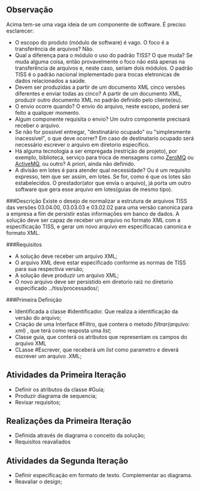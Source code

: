 ## Observação

Acima tem-se uma vaga ideia de um componente de software. É preciso esclarecer:

- O escopo do produto (módulo de software) é vago. O foco é a transferência de arquivos?
    Não.
- Qual a diferença para o módulo o uso do padrão TISS? O que muda? Se muda alguma coisa, então provavelmente o foco não está apenas na transferência de arquivos e, neste caso, seriam dois módulos. 
    O padrão TISS é o padrão nacional implementado para trocas eletronicas de dados relacionados a saúde.
- Devem ser produzidas a partir de um documento XML cinco versões diferentes e enviar todas as cinco?
    A partir de um documento XML, produzir outro documento XML no padrão definido pelo cliente(eu).
- O envio ocorre quando?
    O envio do arquivo, neste escopo, poderá ser feito a qualquer momento.
- Algum componente requisita o envio?
    Um outro componente precisará receber o arquivo.
- Se não for possível entregar, "destinatário ocupado" ou "simplesmente inacessível", o que deve ocorrer?
    Em caso de destinatario ocupado será necessário escrever o arquivo em diretorio especifico.
- Há alguma tecnologia a ser empregada (restrição de projeto), por exemplo, biblioteca, serviço para troca de mensagens como [ZeroMQ](https://zeromq.org/) ou [ActiveMQ](https://activemq.apache.org/), ou outro?
    A priori, ainda não definido.
- A divisão em lotes é para atender qual necessidade? Ou é um requisito expresso, tem que ser assim, em lotes. Se for, como é que os lotes são estabelecidos. 
    O prestador(ator que envia o arquivo), já porta um outro software que gera esse arquivo em lotes(guias de mesmo tipo).


###Descrição
Existe o desejo de normalizar a estrutura de arquivos TISS das versões 03.04.00, 03.03.03 e 03.02.02 para uma versão canonica para a empresa a fim de persistir estas informações em banco de dados. A solução deve ser capaz de receber um arquivo no formato XML com a especificação TISS, e gerar um novo arquivo em especificacao canonica e formato XML.

###Requisitos
- A solução deve receber um arquivo XML;
- O arquivo XML deve estar especificado conforme as normas de TISS para sua respectiva versão;
- A solução deve produzir um arquivo XML;
- O novo arquivo deve ser persistido em diretorio raiz no diretorio especificado ../tiss/processados/;

###Primeira Definição

- Identificada a classe #identificador. Que realiza a identificação da versão do arquivo;
- Criação de uma Interface #Filtro, que contera o metodo _filtrar(arquivo: xml)_ , que terá como resposta uma _list<Guia>_;
- Classe guia, que conterá os atributos que representam os campos do arquivo XML
- CLasse #Escrever, que receberá um _list<Guia>_ como parametro e deverá escrever um arquivo .XML;

## Atividades da Primeira Iteração
- Definir os atributos da classe #Guia;
- Produzir diagrama de sequencia;
- Revisar requisitos;

## Realizações da Primeira Iteração
- Definida através de diagrama o conceito da solução;
- Requisitos reavaliados

## Atividades da Segunda Iteração
- Definir especificação em formato de texto. Complementar ao diagrama.
- Reavaliar o design;

